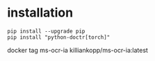 # installation

```shell
pip install --upgrade pip
pip install "python-doctr[torch]"
```

docker tag ms-ocr-ia killiankopp/ms-ocr-ia:latest